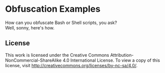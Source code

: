 # Obfuscation Examples

How can you obfuscate Bash or Shell scripts, you ask?
<br>
Well, sonny, here's how.

## License
This work is licensed under the Creative Commons Attribution-NonCommercial-ShareAlike 4.0 International License. To view a copy of this license, visit http://creativecommons.org/licenses/by-nc-sa/4.0/.
